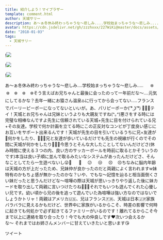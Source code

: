 ```yaml
---
title: 紹介しよう！マイブラザー
template: comment.html
author: 天城サリー
description: あ〜ぁ冬休み終わっちゃうな〜悲しみ....学校始まっちゃうな〜悲しみ.....      ❄️    ❄️    ❄️    ❄️    ❄️そう言えばお兄ちゃんと最後に会ったのって一年前だな〜....元気にしてるかな？去年一緒にお猿さん温泉...
avatar: https://cdn.jsdelivr.net/gh/zzzhxxx/227WiKi@master/docs/assets/photo/avatar/sally.jpg
date: "2018-01-03"
tags:
  - 天城サリー
---
```


!![](https://cdn.jsdelivr.net/gh/227WiKi/227WiKi-image@master/blog-image/sally-2018-01-03_1.jpg)

!![](https://cdn.jsdelivr.net/gh/227WiKi/227WiKi-image@master/blog-image/sally-2018-01-03_2.jpg)

!![](https://cdn.jsdelivr.net/gh/227WiKi/227WiKi-image@master/blog-image/sally-2018-01-03_3.jpg)


あ〜ぁ冬休み終わっちゃうな〜悲しみ....学校始まっちゃうな〜悲しみ.....      ❄️    ❄️    ❄️    ❄️    ❄️そう言えばお兄ちゃんと最後に会ったのって一年前だな〜....元気にしてるかな？去年一緒にお猿さん温泉♨️に行ってから会ってない.....フランスでパーリーピーポーになってないといいが。あ、パリピーポーか( ͡° ͜ʖ ͡°) 🥖🍾🥂テイ！天城とお兄ちゃんは兄妹というよりも大親友ですね(^｡^)悪さをする時には完璧な相棒なんですよ先生に信頼されている天城+先生に目を付けられている兄+その友達。学校で何か計画を立てる時にこの正反対なコンビが丁度良い感じにお互いをサポート出来るんです！天城が先生の目を引いているうちに兄+友達が🤝何かをしたり、🏃🏻‍♂️兄と友達が歩いているだけでも先生の視線が行くのでその間に天城が何かをしたり🏃🏻‍♀️今思うとそんな大したことしてないんだけどさ(休み時間に使える３つの内、良い方のサッカーボールを時前に取るとかそういうのです)本当は良い子順に並んで取るみたいなシステムがあったんだけどさ、そんなことしてたら一生遊べないし😜🧐      🤨     😕     😒     😣    😣ちなみに脳内年齢は天城の方が上だったため、兄妹仲が良かったのだと両親によく言われますw妹特有のかもちょ感が無かったのかな？いや、でもな〜記憶を辿ると相当面倒くさい妹だったと思うんだけどな〜喧嘩の際は天城が思いっきりやり返した後に妹カードを取り出して両親に言いつけたりね🤷🏻‍♀️それでもいつも遊んでくれた心優しい兄です。幼い頃から兄の後を追って遊んでいた為喧嘩は強い方なのではないでしょうかトリャ！両親はアメリカ🇺🇸、兄はフランス🇫🇷、天城は日本🇯🇵家族バラバラに見えるかもだけど、世界中に家族がいるからこそ、時差の影響で何時に起きても何処かで必ず起きてるファミリーがいるのです！離れてるからこそ今まで以上に連絡を取り合ったり！今でも大の仲良しです♥️次いつ会えるかな〜 それまではお姉さんメンバーに甘えていきたいと思います😘


ツイート



